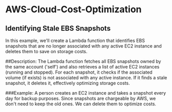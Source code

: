 # AWS-Cloud-Cost-Optimization
## Identifying Stale EBS Snapshots
In this example, we'll create a Lambda function that identifies EBS snapshots that are no longer associated with any active EC2 instance and deletes them to save on storage costs.

##Description:
The Lambda function fetches all EBS snapshots owned by the same account ('self') and also retrieves a list of active EC2 instances (running and stopped). For each snapshot, it checks if the associated volume (if exists) is not associated with any active instance. If it finds a stale snapshot, it deletes it, effectively optimizing storage costs.

###Example:
A person creates an EC2 instance and takes a snapshot every day for backup purposes. Since snapshots are chargeable by AWS, we don't need to keep the old ones. We can delete them to optimize costs.
